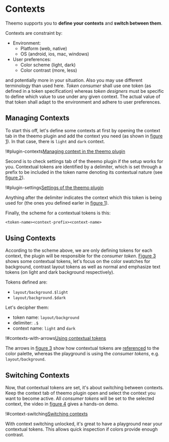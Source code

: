# Contexts

Theemo supports you to **define your contexts** and **switch between them**.

Contexts are constraint by:

- Environment:
  - Platform (web, native)
  - OS (android, ios, mac, windows)
- User preferences:
  - Color scheme (light, dark)
  - Color contrast (more, less)

and potentially more in your situation. Also you may use different terminology
than used here. _Token consumer_ shall use one token (as defined in a token
specification) whereas _token designers_ must be specific to define which value to
use under any given context. The actual value of that token shall adapt to the
environment and adhere to user preferences.

## Managing Contexts

To start this off, let's define some contexts at first by opening the context
tab in the theemo plugin and add the context you need (as shown in
[figure 1](#figure-plugin-contexts)). In that case, there is `light` and
`dark` context.

<!-- f-50 -->

!#plugin-contexts[Managing context in the theemo plugin](./plugin-contexts.png)

Second is to check settings tab of the theemo plugin if the setup works for you.
Contextual tokens are identified by a delimiter, which is set through a prefix
to be included in the token name denoting its contextual nature (see
[figure 2](#figure-plugin-settings)).

<!-- f-50 -->

!#plugin-settings[Settings of the theemo plugin](./plugin-settings.png)

Anything after the delimiter indicates the context which this token is being
used for (the ones you defined earler in [figure 1](#figure-plugin-contexts)).

Finally, the scheme for a contextual tokens is this:

```txt
<token-name><context-prefix><context-name>
```

## Using Contexts

According to the scheme above, we are only defining tokens for each context, the
plugin will be responsible for the _consumer token_.
[Figure 3](#figure-contexts-with-arrows) shows some
contextual tokens, let's focus on the color swatches for background, contrast
layout tokens as well as normal and emphasize text tokens (on light
and dark background respectively).

Tokens defined are:

- `layout/background.$light`
- `layout/background.$dark`

Let's decipher them:

- token name: `layout/background`
- delimiter: `.$`
- context name: `light` and `dark`

<!-- f-50 -->

!#contexts-with-arrows[Using contextual tokens](./contexts-with-arrows.png)

The arrows in [figure 3](#figure-contexts-with-arrows) show how contextual
tokens are [referenced](./references) to the color palette, whereas the
playground is using the _consumer tokens_, e.g. `layout/background`.

## Switching Contexts

Now, that contextual tokens are set, it's about switching between contexts. Keep
the context tab of theemo plugin open and select the context you want to become
active. All _consumer tokens_ will be set to the selected context, the video in
[figure 4](#figure-context-switching) gives a hands-on demo.

!#context-switching[Switching contexts](./context-switching.mp4)

With context switching unlocked, it's great to have a playground near your
contextual tokens. This allows quick inspection if colors provide enough
contrast.

